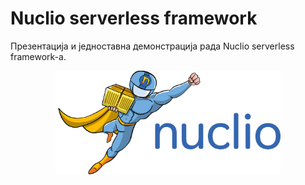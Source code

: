 # Nuclio serverless framework
Презентација и једноставна демонстрација рада Nuclio serverless framework-a.
<p align="center"><img src="https://github.com/nuclio/nuclio/blob/development/docs/assets/images/logo.png" width="360" alt="nuclio"/></p>
